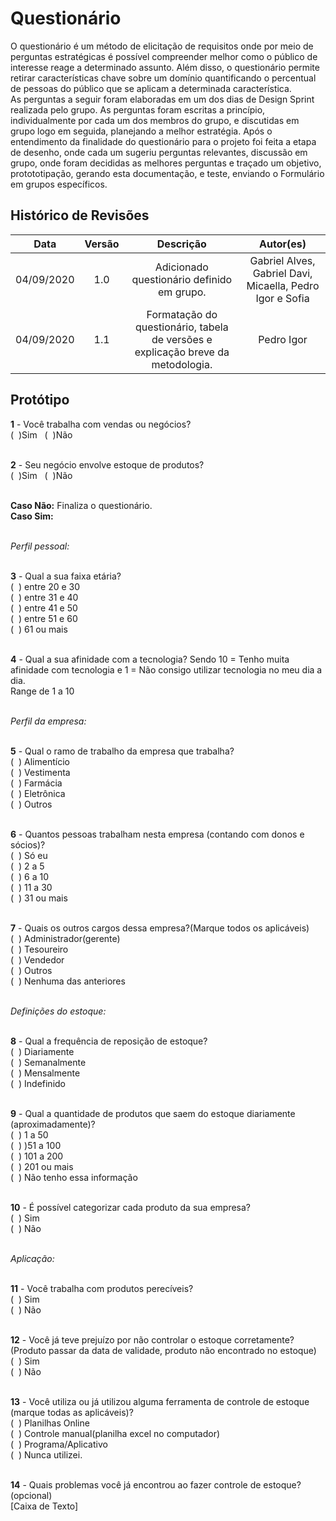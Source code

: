 # Questionário
O questionário é um método de elicitação de requisitos onde por meio de perguntas estratégicas é possível compreender melhor como o público de interesse reage a determinado assunto. Além disso, o questionário permite retirar características chave sobre um domínio quantificando o percentual de pessoas do público que se aplicam a determinada característica.<br>
As perguntas a seguir foram elaboradas em um dos dias de Design Sprint realizada pelo grupo. As perguntas foram escritas a princípio, individualmente por cada um dos membros do grupo, e discutidas em grupo logo em seguida, planejando a melhor estratégia. Após o entendimento da finalidade do questionário para o projeto foi feita a etapa de desenho, onde cada um sugeriu perguntas relevantes, discussão em grupo, onde foram decididas as melhores perguntas e traçado um objetivo, protototipação, gerando esta documentação, e teste, enviando o Formulário em grupos específicos.

## Histórico de Revisões
|    Data    | Versão |         Descrição         |           Autor(es)            |
| :--------: | :----: | :-----------------------: | :----------------------------: |
| 04/09/2020 |  1.0   | Adicionado questionário definido em grupo. | Gabriel Alves, Gabriel Davi, Micaella, Pedro Igor e Sofia |
| 04/09/2020 |  1.1   | Formatação do questionário, tabela de versões e explicação breve da metodologia. | Pedro Igor | 
## Protótipo

**1** - Você trabalha com vendas ou negócios?<br>
(&nbsp;&nbsp;)Sim&nbsp;&nbsp;&nbsp;(&nbsp;&nbsp;)Não<br><br>

**2** - Seu negócio envolve estoque de produtos?<br>
(&nbsp;&nbsp;)Sim&nbsp;&nbsp;&nbsp;(&nbsp;&nbsp;)Não<br><br>

**Caso Não:** Finaliza o questionário.<br>
**Caso Sim:**<br><br>

*Perfil pessoal:*<br><br>

**3** - Qual a sua faixa etária?<br>
(&nbsp;&nbsp;) entre 20 e 30<br>
(&nbsp;&nbsp;) entre 31 e 40<br>
(&nbsp;&nbsp;) entre 41 e 50<br>
(&nbsp;&nbsp;) entre 51 e 60<br>
(&nbsp;&nbsp;) 61 ou mais<br><br>

**4** - Qual a sua afinidade com a tecnologia? Sendo 10 = Tenho muita afinidade com tecnologia e 1 = Não consigo utilizar tecnologia no meu dia a dia.<br>
Range de 1 a 10<br><br>

*Perfil da empresa:*<br><br>

**5** - Qual o ramo de trabalho da empresa que trabalha?<br>
(&nbsp;&nbsp;) Alimentício<br>
(&nbsp;&nbsp;) Vestimenta<br>
(&nbsp;&nbsp;) Farmácia<br>
(&nbsp;&nbsp;) Eletrônica<br>
(&nbsp;&nbsp;) Outros<br><br>

**6** - Quantos pessoas trabalham nesta empresa (contando com donos e sócios)?<br>
(&nbsp;&nbsp;) Só eu<br>
(&nbsp;&nbsp;) 2 a 5<br>
(&nbsp;&nbsp;) 6 a 10<br>
(&nbsp;&nbsp;) 11 a 30<br>
(&nbsp;&nbsp;) 31 ou mais<br><br>

**7** - Quais os outros cargos dessa empresa?(Marque todos os aplicáveis)<br>
(&nbsp;&nbsp;) Administrador(gerente)<br>
(&nbsp;&nbsp;) Tesoureiro<br>
(&nbsp;&nbsp;) Vendedor<br>
(&nbsp;&nbsp;) Outros<br>
(&nbsp;&nbsp;) Nenhuma das anteriores<br><br>

*Definições do estoque:*<br><br>

**8** - Qual a frequência de reposição de estoque?<br>
(&nbsp;&nbsp;) Diariamente<br>
(&nbsp;&nbsp;) Semanalmente<br>
(&nbsp;&nbsp;) Mensalmente<br>
(&nbsp;&nbsp;) Indefinido<br><br>

**9** - Qual a quantidade de produtos que saem do estoque diariamente (aproximadamente)?<br>
(&nbsp;&nbsp;) 1 a 50<br>
(&nbsp;&nbsp;) )51 a 100<br>
(&nbsp;&nbsp;) 101 a 200<br>
(&nbsp;&nbsp;) 201 ou mais<br>
(&nbsp;&nbsp;) Não tenho essa informação<br><br>

**10** - É possível categorizar cada produto da sua empresa?<br>
(&nbsp;&nbsp;) Sim<br> 
(&nbsp;&nbsp;) Não<br><br>

*Aplicação:*<br><br>

**11** - Você trabalha com produtos perecíveis? <br>
(&nbsp;&nbsp;) Sim<br>
(&nbsp;&nbsp;) Não<br><br>

**12** - Você já teve prejuízo por não controlar o estoque corretamente? (Produto passar da data de validade, produto não encontrado no estoque)<br>
(&nbsp;&nbsp;) Sim<br>
(&nbsp;&nbsp;) Não<br><br>

**13** - Você utiliza ou já utilizou alguma ferramenta de controle de estoque (marque todas as aplicáveis)?<br>
(&nbsp;&nbsp;) Planilhas Online<br>
(&nbsp;&nbsp;) Controle manual(planilha excel no computador)<br>
(&nbsp;&nbsp;) Programa/Aplicativo<br>
(&nbsp;&nbsp;) Nunca utilizei.<br><br>

**14** - Quais problemas você já encontrou ao fazer controle de estoque? (opcional)<br>
[Caixa de Texto]<br>